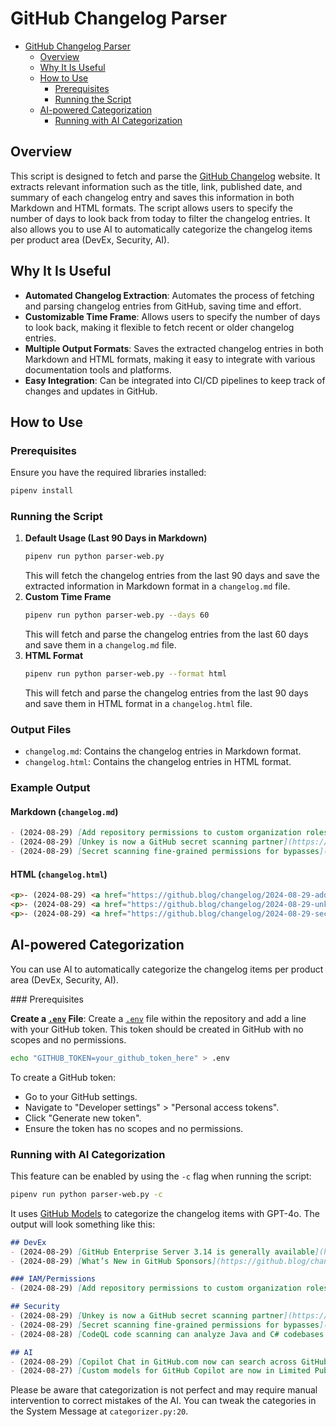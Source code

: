# GitHub Changelog Parser

- [GitHub Changelog Parser](#github-changelog-parser)
  - [Overview](#overview)
  - [Why It Is Useful](#why-it-is-useful)
  - [How to Use](#how-to-use)
    - [Prerequisites](#prerequisites)
    - [Running the Script](#running-the-script)
  - [AI-powered Categorization](#ai-powered-categorization)
    - [Running with AI Categorization](#running-with-ai-categorization)


## Overview

This script is designed to fetch and parse the [GitHub Changelog](https://github.blog/changelog/) website. It extracts relevant information such as the title, link, published date, and summary of each changelog entry and saves this information in both Markdown and HTML formats. The script allows users to specify the number of days to look back from today to filter the changelog entries. It also allows you to use AI to automatically categorize the changelog items per product area (DevEx, Security, AI).

## Why It Is Useful

- **Automated Changelog Extraction**: Automates the process of fetching and parsing changelog entries from GitHub, saving time and effort.
- **Customizable Time Frame**: Allows users to specify the number of days to look back, making it flexible to fetch recent or older changelog entries.
- **Multiple Output Formats**: Saves the extracted changelog entries in both Markdown and HTML formats, making it easy to integrate with various documentation tools and platforms.
- **Easy Integration**: Can be integrated into CI/CD pipelines to keep track of changes and updates in GitHub.

## How to Use

### Prerequisites

   Ensure you have the required libraries installed:
   ```sh
   pipenv install
   ```

### Running the Script
1. **Default Usage (Last 90 Days in Markdown)**
   ```sh
   pipenv run python parser-web.py
    ```
    This will fetch the changelog entries from the last 90 days and save the extracted information in Markdown format in a `changelog.md` file.
2. **Custom Time Frame**  
   ```sh
   pipenv run python parser-web.py --days 60
    ```
    This will fetch and parse the changelog entries from the last 60 days and save them in a `changelog.md` file.
3. **HTML Format**  
   ```sh
   pipenv run python parser-web.py --format html
    ```
    This will fetch and parse the changelog entries from the last 90 days and save them in HTML format in a `changelog.html` file.

### Output Files

- `changelog.md`: Contains the changelog entries in Markdown format.
- `changelog.html`: Contains the changelog entries in HTML format.

### Example Output

#### Markdown (`changelog.md`)

```markdown
- (2024-08-29) [Add repository permissions to custom organization roles](https://github.blog/changelog/2024-08-29-add-repository-permissions-to-custom-organization-roles)
- (2024-08-29) [Unkey is now a GitHub secret scanning partner](https://github.blog/changelog/2024-08-29-unkey-is-now-a-github-secret-scanning-partner)
- (2024-08-29) [Secret scanning fine-grained permissions for bypasses](https://github.blog/changelog/2024-08-29-secret-scanning-fine-grained-permissions-for-bypasses)
```
#### HTML (`changelog.html`)

```html
<p>- (2024-08-29) <a href="https://github.blog/changelog/2024-08-29-add-repository-permissions-to-custom-organization-roles">Add repository permissions to custom organization roles</a></p>
<p>- (2024-08-29) <a href="https://github.blog/changelog/2024-08-29-unkey-is-now-a-github-secret-scanning-partner">Unkey is now a GitHub secret scanning partner</a></p>
<p>- (2024-08-29) <a href="https://github.blog/changelog/2024-08-29-secret-scanning-fine-grained-permissions-for-bypasses">Secret scanning fine-grained permissions for bypasses</a></p>
```

## AI-powered Categorization
You can use AI to automatically categorize the changelog items per product area (DevEx, Security, AI).

### Prerequisites

**Create a [`.env`](https://github.com/danielmeppiel/gh-changelog-parser/.env) File**:
   Create a [`.env`](https://github.com/danielmeppiel/gh-changelog-parser/.env) file within the repository and add a line with your GitHub token. This token should be created in GitHub with no scopes and no permissions.
   ```sh
   echo "GITHUB_TOKEN=your_github_token_here" > .env
   ```

   To create a GitHub token:
   - Go to your GitHub settings.
   - Navigate to "Developer settings" > "Personal access tokens".
   - Click "Generate new token".
   - Ensure the token has no scopes and no permissions.

### Running with AI Categorization

This feature can be enabled by using the `-c` flag when running the script:

```sh
pipenv run python parser-web.py -c
```

It uses [GitHub Models](https://docs.github.com/en/github-models) to categorize the changelog items with GPT-4o. The output will look something like this:

```markdown
## DevEx
- (2024-08-29) [GitHub Enterprise Server 3.14 is generally available](https://github.blog/changelog/2024-08-29-github-enterprise-server-3-14-is-generally-available)
- (2024-08-29) [What’s New in GitHub Sponsors](https://github.blog/changelog/2024-08-29-whats-new-in-github-sponsors)

### IAM/Permissions
- (2024-08-29) [Add repository permissions to custom organization roles](https://github.blog/changelog/2024-08-29-add-repository-permissions-to-custom-organization-roles)

## Security
- (2024-08-29) [Unkey is now a GitHub secret scanning partner](https://github.blog/changelog/2024-08-29-unkey-is-now-a-github-secret-scanning-partner)
- (2024-08-29) [Secret scanning fine-grained permissions for bypasses](https://github.blog/changelog/2024-08-29-secret-scanning-fine-grained-permissions-for-bypasses)
- (2024-08-28) [CodeQL code scanning can analyze Java and C# codebases without needing a build (GA)](https://github.blog/changelog/2024-08-28-codeql-code-scanning-can-analyze-java-and-c-codebases-without-needing-a-build-ga)

## AI
- (2024-08-29) [Copilot Chat in GitHub.com now can search across GitHub entities](https://github.blog/changelog/2024-08-29-copilot-chat-in-github-com-now-can-search-across-github-entities)
- (2024-08-27) [Custom models for GitHub Copilot are now in Limited Public Beta](https://github.blog/changelog/2024-08-27-custom-models-for-github-copilot-are-now-in-limited-public-beta)
```

Please be aware that categorization is not perfect and may require manual intervention to correct mistakes of the AI. You can tweak the categories in the System Message at `categorizer.py:20`. 
